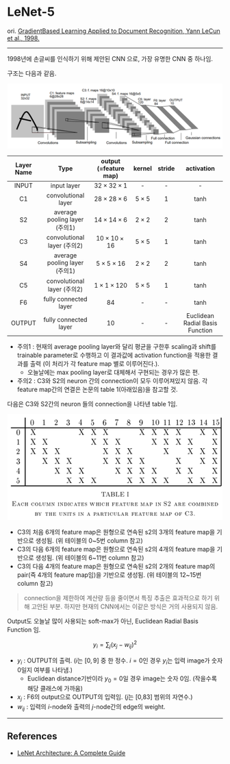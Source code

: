 # LeNet-5

ori. [GradientBased Learning Applied to Document Recognition, Yann LeCun et al., 1998.](http://vision.stanford.edu/cs598_spring07/papers/Lecun98.pdf)

---

1998년에 손글씨를 인식하기 위해 제안된 CNN 으로, 가장 유명한 CNN 중 하나임.

구조는 다음과 같음.

![](./img/lenet5.png)

| Layer Name | Type | output (=feature map) | kernel | stride | activation |
| :----: | :----: | :----: | :----: | :----: | :----: |
| INPUT | input layer | $32\times 32 \times 1$ |  - | - | - |
| C1 | convolutional layer | $28\times 28 \times 6$ | $5\times 5$  | 1 | tanh |
| S2 | average pooling layer (주의1) | $14\times 14 \times 6$ | $2\times 2$  | 2 | tanh |
| C3 | convolutional layer (주의2) | $10\times 10 \times 16$ | $5\times 5$  | 1 | tanh |
| S4 | average pooling layer (주의1) | $5\times 5 \times 16$ | $2\times 2$  | 2 | tanh |
| C5 | convolutional layer (주의2) | $1\times 1 \times 120$ | $5\times 5$  | 1 | tanh |
| F6 | fully connected layer  | $84$ | -  | - | tanh |
| OUTPUT | fully connected layer  | $10$ | -  | - | Euclidean Radial Basis Function |

* 주의1 : 현재의 average pooling layer와 달리 평균을 구한후 scaling과 shift를 trainable parameter로 수행하고 이 결과값에 activation function을 적용한 결과를 출력 (이 처리가 각 feature map 별로 이루어진다.).
    * 오늘날에는 max pooling layer로 대체해서 구현되는 경우가 많은 편.
* 주의2 : C3와 S2의 neuron 간의 connection이 모두 이루어져있지 않음. 각 feature map간의 연결은 논문의 table 1(아래있음)을 참고할 것.

다음은 C3와 S2간의 neuron 들의 connection을 나타낸 table 1임.

![](./img/lenet5_con.png)

* C3의 처음 6개의 feature map은 원형으로 연속된 s2의 3개의 feature map을 기반으로 생성됨. (위 테이블의 0~5번 column 참고)
* C3의 다음 6개의 feature map은 원형으로 연속된 s2의 4개의 feature map을 기반으로 생성됨. (위 테이블의 6~11번 column 참고)
* C3의 다음 4개의 feature map은 원형으로 연속된 s2의 2개의 feature map의 pair(즉 4개의 feature map임)을 기반으로 생성됨. (위 테이블의 12~15번 column 참고)

> connection을 제한하여 계산량 등을 줄이면서 특징 추출은 효과적으로 하기 위해 고안된 부분. 하지만 현재의 CNN에서는 이같은 방식은 거의 사용되지 않음.

Output도 오늘날 많이 사용되는 soft-max가 아닌, Euclidean Radial Basis Function 임. 

$$ y_i = \sum_j (x_j-w_{ij})^2 $$

* $y_i$ : OUTPUT의 출력. ($i$는 $[0,9]$ 중 한 정수. $i=0$인 경우 $y_i$는 입력 image가 숫자 0일지 여부를 나타냄.)
    * Euclidean distance기반이라 $y_0=0$일 경우 image는 숫자 0임. (작을수록 해당 클래스에 가까움)
* $x_j$ : F6의 output으로 OUTPUT의 입력임. ($j$는 [0,83] 범위의 자연수.)
* $w_{ij}$ : 입력의 $i$-node와 출력의 $j$-node간의 edge의 weight.

---

## References

* [LeNet Architecture: A Complete Guide](https://www.kaggle.com/code/blurredmachine/lenet-architecture-a-complete-guide)
